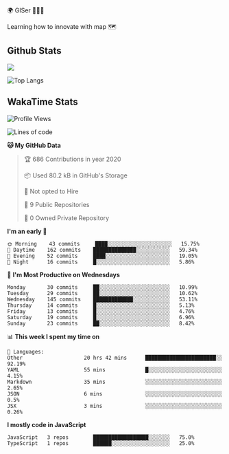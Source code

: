 🌍 GISer 👨🏻‍💻

Learning how to innovate with map 🗺

## Github Stats

![](https://github-readme-stats.vercel.app/api?username=lkcozy&show_icons=true&theme=tokyonight&hide_title=true)

![Top Langs](https://github-readme-stats.vercel.app/api/top-langs/?username=lkcozy&layout=compact&theme=tokyonight)

## WakaTime Stats

<!--START_SECTION:waka-->
![Profile Views](http://img.shields.io/badge/Profile%20Views-50-blue)

![Lines of code](https://img.shields.io/badge/From%20Hello%20World%20I've%20written-300620%20Lines%20of%20code-blue)

**🐱 My GitHub Data** 

> 🏆 686 Contributions in year 2020
 > 
> 📦 Used 80.2 kB in GitHub's Storage 
 > 
> 🚫 Not opted to Hire
 > 
> 📜 9 Public Repositories 
 > 
> 🔑 0 Owned Private Repository 
 > 
**I'm an early 🐤** 

```text
🌞 Morning    43 commits     ████░░░░░░░░░░░░░░░░░░░░░   15.75% 
🌆 Daytime    162 commits    ██████████████░░░░░░░░░░░   59.34% 
🌃 Evening    52 commits     ████░░░░░░░░░░░░░░░░░░░░░   19.05% 
🌙 Night      16 commits     █░░░░░░░░░░░░░░░░░░░░░░░░   5.86%

```
📅 **I'm Most Productive on Wednesdays** 

```text
Monday       30 commits     ██░░░░░░░░░░░░░░░░░░░░░░░   10.99% 
Tuesday      29 commits     ██░░░░░░░░░░░░░░░░░░░░░░░   10.62% 
Wednesday    145 commits    █████████████░░░░░░░░░░░░   53.11% 
Thursday     14 commits     █░░░░░░░░░░░░░░░░░░░░░░░░   5.13% 
Friday       13 commits     █░░░░░░░░░░░░░░░░░░░░░░░░   4.76% 
Saturday     19 commits     █░░░░░░░░░░░░░░░░░░░░░░░░   6.96% 
Sunday       23 commits     ██░░░░░░░░░░░░░░░░░░░░░░░   8.42%

```


📊 **This week I spent my time on** 

```text
💬 Languages: 
Other                    20 hrs 42 mins      ███████████████████████░░   92.19% 
YAML                     55 mins             █░░░░░░░░░░░░░░░░░░░░░░░░   4.15% 
Markdown                 35 mins             ░░░░░░░░░░░░░░░░░░░░░░░░░   2.65% 
JSON                     6 mins              ░░░░░░░░░░░░░░░░░░░░░░░░░   0.5% 
JSX                      3 mins              ░░░░░░░░░░░░░░░░░░░░░░░░░   0.26%

```

**I mostly code in JavaScript** 

```text
JavaScript   3 repos        ██████████████████░░░░░░░   75.0% 
TypeScript   1 repos        ██████░░░░░░░░░░░░░░░░░░░   25.0%

```



<!--END_SECTION:waka-->
